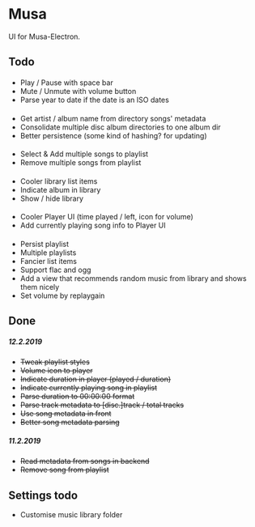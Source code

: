 # Musa

UI for Musa-Electron.

## Todo

####

- Play / Pause with space bar
- Mute / Unmute with volume button
- Parse year to date if the date is an ISO dates

####

- Get artist / album name from directory songs' metadata
- Consolidate multiple disc album directories to one album dir
- Better persistence (some kind of hashing? for updating)

####

- Select & Add multiple songs to playlist
- Remove multiple songs from playlist

####

- Cooler library list items
- Indicate album in library
- Show / hide library

####

- Cooler Player UI (time played / left, icon for volume)
- Add currently playing song info to Player UI

####

- Persist playlist
- Multiple playlists
- Fancier list items
- Support flac and ogg
- Add a view that recommends random music from library and shows them nicely
- Set volume by replaygain

## Done

##### 12.2.2019

- ~~Tweak playlist styles~~
- ~~Volume icon to player~~
- ~~Indicate duration in player (played / duration)~~
- ~~Indicate currently playing song in playlist~~
- ~~Parse duration to 00:00:00 format~~
- ~~Parse track metadata to [disc.]track / total tracks~~
- ~~Use song metadata in front~~
- ~~Better song metadata parsing~~

##### 11.2.2019

- ~~Read metadata from songs in backend~~
- ~~Remove song from playlist~~

## Settings todo

- Customise music library folder
